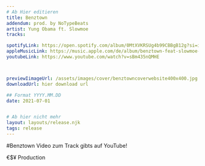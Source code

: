 ```yaml
---
# Ab Hier editieren
title: Benztown
addendum: prod. by NoTypeBeats
artist: Yung Obama ft. Slowmoe
tracks:

spotifyLink: https://open.spotify.com/album/0MtXVKRSUg4b99CBBgB12g?si=irXi0IT4TH-3CO7sNO6LvA
appleMusicLink: https://music.apple.com/de/album/benztown-feat-slowmoe-notypebeats-%E2%82%AC%24%C2%A5/1575466068?i=1575466070
youtubeLink: https://www.youtube.com/watch?v=sBm435nQMHE



previewIimageUrl: /assets/images/cover/benztowncoverwebsite400x400.jpg
downloadUrl: hier download url

## Format YYYY.MM.DD
date: 2021-07-01


# Ab hier nicht mehr
layout: layouts/release.njk
tags: release
---
```


#Benztown
Video zum Track gibts auf YouTube!

€$¥ Production